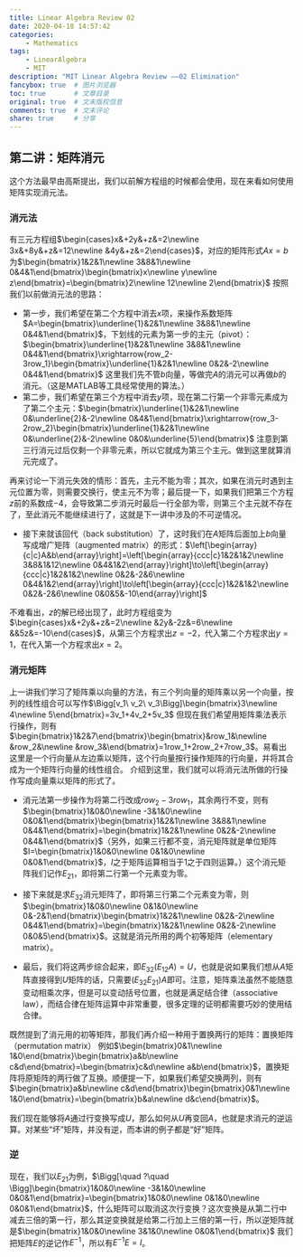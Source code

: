 ```yaml
---
title: Linear Algebra Review 02
date: 2020-04-18 14:57:42
categories:
    - Mathematics
tags:
    - LinearAlgebra
    - MIT
description: "MIT Linear Algebra Review ——02 Elimination"
fancybox: true  # 图片浏览器
toc: true       # 文章目录
original: true  # 文末版权信息 
comments: true  # 文末评论
share: true     # 分享
---
```


## 第二讲：矩阵消元
这个方法最早由高斯提出，我们以前解方程组的时候都会使用，现在来看如何使用矩阵实现消元法。
### 消元法
有三元方程组$\begin{cases}x&+2y&+z&=2\newline 3x&+8y&+z&=12\newline &4y&+z&=2\end{cases}$，对应的矩阵形式$Ax=b$为$\begin{bmatrix}1&2&1\newline 3&8&1\newline 0&4&1\end{bmatrix}\begin{bmatrix}x\newline y\newline z\end{bmatrix}=\begin{bmatrix}2\newline 12\newline 2\end{bmatrix}$
按照我们以前做消元法的思路：
* 第一步，我们希望在第二个方程中消去$x$项，来操作系数矩阵$A=\begin{bmatrix}\underline{1}&2&1\newline 3&8&1\newline 0&4&1\end{bmatrix}$，下划线的元素为第一步的主元（pivot）：$\begin{bmatrix}\underline{1}&2&1\newline 3&8&1\newline 0&4&1\end{bmatrix}\xrightarrow{row_2-3row_1}\begin{bmatrix}\underline{1}&2&1\newline 0&2&-2\newline 0&4&1\end{bmatrix}$
这里我们先不管$b$向量，等做完$A$的消元可以再做$b$的消元。（这是MATLAB等工具经常使用的算法。）
* 第二步，我们希望在第三个方程中消去$y$项，现在第二行第一个非零元素成为了第二个主元：$\begin{bmatrix}\underline{1}&2&1\newline 0&\underline{2}&-2\newline 0&4&1\end{bmatrix}\xrightarrow{row_3-2row_2}\begin{bmatrix}\underline{1}&2&1\newline 0&\underline{2}&-2\newline 0&0&\underline{5}\end{bmatrix}$
注意到第三行消元过后仅剩一个非零元素，所以它就成为第三个主元。做到这里就算消元完成了。

再来讨论一下消元失效的情形：首先，主元不能为零；其次，如果在消元时遇到主元位置为零，则需要交换行，使主元不为零；最后提一下，如果我们把第三个方程$z$前的系数成$-4$，会导致第二步消元时最后一行全部为零，则第三个主元就不存在了，至此消元不能继续进行了，这就是下一讲中涉及的不可逆情况。

* 接下来就该回代（back substitution）了，这时我们在$A$矩阵后面加上$b$向量写成增广矩阵（augmented matrix）的形式：$\left[\begin{array}{c|c}A&b\end{array}\right]=\left[\begin{array}{ccc|c}1&2&1&2\newline 3&8&1&12\newline 0&4&1&2\end{array}\right]\to\left[\begin{array}{ccc|c}1&2&1&2\newline 0&2&-2&6\newline 0&4&1&2\end{array}\right]\to\left[\begin{array}{ccc|c}1&2&1&2\newline 0&2&-2&6\newline 0&0&5&-10\end{array}\right]$

不难看出，$z$的解已经出现了，此时方程组变为$\begin{cases}x&+2y&+z&=2\newline &2y&-2z&=6\newline &&5z&=-10\end{cases}$，从第三个方程求出$z=-2$，代入第二个方程求出$y=1$，在代入第一个方程求出$x=2$。

### 消元矩阵
上一讲我们学习了矩阵乘以向量的方法，有三个列向量的矩阵乘以另一个向量，按列的线性组合可以写作$\Bigg[v_1\ v_2\ v_3\Bigg]\begin{bmatrix}3\newline 4\newline 5\end{bmatrix}=3v_1+4v_2+5v_3$
但现在我们希望用矩阵乘法表示行操作，则有$\begin{bmatrix}1&2&7\end{bmatrix}\begin{bmatrix}&row_1&\newline &row_2&\newline &row_3&\end{bmatrix}=1row_1+2row_2+7row_3$。易看出这里是一个行向量从左边乘以矩阵，这个行向量按行操作矩阵的行向量，并将其合成为一个矩阵行向量的线性组合。
介绍到这里，我们就可以将消元法所做的行操作写成向量乘以矩阵的形式了。

* 消元法第一步操作为将第二行改成$row_2-3row_1$，其余两行不变，则有$\begin{bmatrix}1&0&0\newline -3&1&0\newline 0&0&1\end{bmatrix}\begin{bmatrix}1&2&1\newline 3&8&1\newline 0&4&1\end{bmatrix}=\begin{bmatrix}1&2&1\newline 0&2&-2\newline 0&4&1\end{bmatrix}$（另外，如果三行都不变，消元矩阵就是单位矩阵$I=\begin{bmatrix}1&0&0\newline 0&1&0\newline 0&0&1\end{bmatrix}$，$I$之于矩阵运算相当于$1$之于四则运算。）这个消元矩阵我们记作$E_{21}$，即将第二行第一个元素变为零。

* 接下来就是求$E_{32}$消元矩阵了，即将第三行第二个元素变为零，则$\begin{bmatrix}1&0&0\newline 0&1&0\newline 0&-2&1\end{bmatrix}\begin{bmatrix}1&2&1\newline 0&2&-2\newline 0&4&1\end{bmatrix}=\begin{bmatrix}1&2&1\newline 0&2&-2\newline 0&0&5\end{bmatrix}$。这就是消元所用的两个初等矩阵（elementary matrix）。

* 最后，我们将这两步综合起来，即$E_{32}(E_{12}A)=U$，也就是说如果我们想从$A$矩阵直接得到$U$矩阵的话，只需要$(E_{32}E_{21})A$即可。注意，矩阵乘法虽然不能随意变动相乘次序，但是可以变动括号位置，也就是满足结合律（associative law），而结合律在矩阵运算中非常重要，很多定理的证明都需要巧妙的使用结合律。

既然提到了消元用的初等矩阵，那我们再介绍一种用于置换两行的矩阵：置换矩阵（permutation matrix）
例如$\begin{bmatrix}0&1\newline 1&0\end{bmatrix}\begin{bmatrix}a&b\newline c&d\end{bmatrix}=\begin{bmatrix}c&d\newline a&b\end{bmatrix}$，置换矩阵将原矩阵的两行做了互换。顺便提一下，如果我们希望交换两列，则有$\begin{bmatrix}a&b\newline c&d\end{bmatrix}\begin{bmatrix}0&1\newline 1&0\end{bmatrix}=\begin{bmatrix}b&a\newline d&c\end{bmatrix}$。

我们现在能够将$A$通过行变换写成$U$，那么如何从$U$再变回$A$，也就是求消元的逆运算。对某些“坏”矩阵，并没有逆，而本讲的例子都是“好”矩阵。

### 逆
现在，我们以$E_{21}$为例，$\Bigg[\quad ?\quad \Bigg]\begin{bmatrix}1&0&0\newline -3&1&0\newline 0&0&1\end{bmatrix}=\begin{bmatrix}1&0&0\newline 0&1&0\newline 0&0&1\end{bmatrix}$，什么矩阵可以取消这次行变换？这次变换是从第二行中减去三倍的第一行，那么其逆变换就是给第二行加上三倍的第一行，所以逆矩阵就是$\begin{bmatrix}1&0&0\newline 3&1&0\newline 0&0&1\end{bmatrix}$
我们把矩阵$E$的逆记作$E^{-1}$，所以有$E^{-1}E=I$。